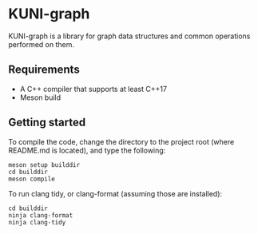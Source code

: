 # KUNI-graph
KUNI-graph is a library for graph data structures and common operations performed on them.

## Requirements
* A C++ compiler that supports at least C++17
* Meson build

## Getting started
To compile the code, change the directory to the project root (where README.md is located), and type the following: 
    
    meson setup builddir
    cd builddir
    meson compile

To run clang tidy, or clang-format (assuming those are installed):

    cd builddir
    ninja clang-format
    ninja clang-tidy